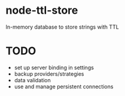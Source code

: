 # node-ttl-store
In-memory database to store strings with TTL

# TODO

- set up server binding in settings
- backup providers/strategies
- data validation
- use and manage persistent connections